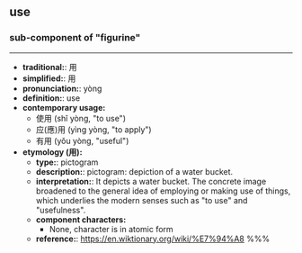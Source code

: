 ## use
### sub-component of "figurine"
---
- **traditional:**: 用
- **simplified:**: 用
- **pronunciation:**: yòng
- **definition:**: use
- **contemporary usage:**
  - 使用 (shǐ yòng, "to use")
  - 应(應)用 (yìng yòng, "to apply")
  - 有用 (yǒu yòng, "useful")
- **etymology (用):**
  - **type:**: pictogram
  - **description:**: pictogram: depiction of a water bucket.
  - **interpretation:**: It depicts a water bucket. The concrete image broadened to the general idea of employing or making use of things, which underlies the modern senses such as "to use" and "usefulness".
  - **component characters:**
    - None, character is in atomic form
  - **reference:**: https://en.wiktionary.org/wiki/%E7%94%A8
%%%
